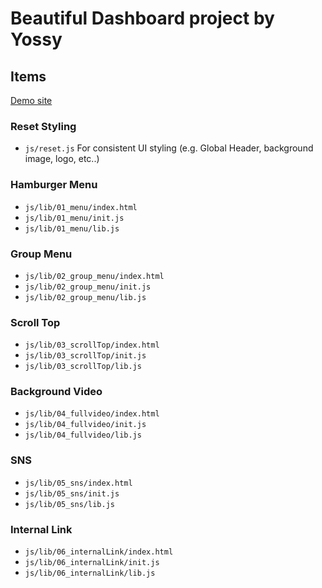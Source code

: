 # Beautiful Dashboard project by Yossy

## Items
[Demo site](https://platform.datorama.com/25936/visualize/106989)

### Reset Styling
* `js/reset.js`
For consistent UI styling (e.g. Global Header, background image, logo, etc..)

### Hamburger Menu
* `js/lib/01_menu/index.html`
* `js/lib/01_menu/init.js`
* `js/lib/01_menu/lib.js`

### Group Menu
* `js/lib/02_group_menu/index.html`
* `js/lib/02_group_menu/init.js`
* `js/lib/02_group_menu/lib.js`

### Scroll Top
* `js/lib/03_scrollTop/index.html`
* `js/lib/03_scrollTop/init.js`
* `js/lib/03_scrollTop/lib.js`

### Background Video
* `js/lib/04_fullvideo/index.html`
* `js/lib/04_fullvideo/init.js`
* `js/lib/04_fullvideo/lib.js`

### SNS
* `js/lib/05_sns/index.html`
* `js/lib/05_sns/init.js`
* `js/lib/05_sns/lib.js`

### Internal Link
* `js/lib/06_internalLink/index.html`
* `js/lib/06_internalLink/init.js`
* `js/lib/06_internalLink/lib.js`